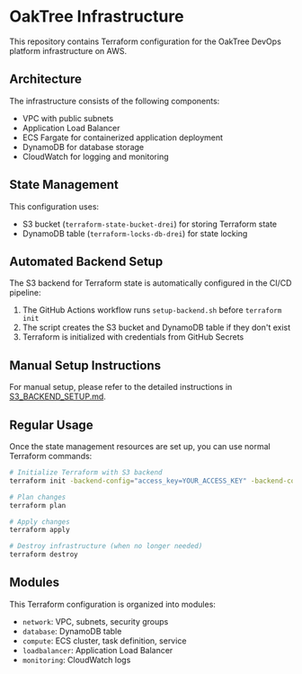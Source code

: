 # OakTree Infrastructure

This repository contains Terraform configuration for the OakTree DevOps platform infrastructure on AWS.

## Architecture

The infrastructure consists of the following components:

- VPC with public subnets
- Application Load Balancer
- ECS Fargate for containerized application deployment
- DynamoDB for database storage
- CloudWatch for logging and monitoring

## State Management

This configuration uses:
- S3 bucket (`terraform-state-bucket-drei`) for storing Terraform state
- DynamoDB table (`terraform-locks-db-drei`) for state locking

## Automated Backend Setup

The S3 backend for Terraform state is automatically configured in the CI/CD pipeline:

1. The GitHub Actions workflow runs `setup-backend.sh` before `terraform init`
2. The script creates the S3 bucket and DynamoDB table if they don't exist
3. Terraform is initialized with credentials from GitHub Secrets

## Manual Setup Instructions

For manual setup, please refer to the detailed instructions in [S3_BACKEND_SETUP.md](S3_BACKEND_SETUP.md).

## Regular Usage

Once the state management resources are set up, you can use normal Terraform commands:

```bash
# Initialize Terraform with S3 backend
terraform init -backend-config="access_key=YOUR_ACCESS_KEY" -backend-config="secret_key=YOUR_SECRET_KEY"

# Plan changes
terraform plan

# Apply changes
terraform apply

# Destroy infrastructure (when no longer needed)
terraform destroy
```

## Modules

This Terraform configuration is organized into modules:

- `network`: VPC, subnets, security groups
- `database`: DynamoDB table
- `compute`: ECS cluster, task definition, service 
- `loadbalancer`: Application Load Balancer
- `monitoring`: CloudWatch logs